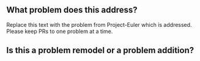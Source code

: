 ## What problem does this address?
Replace this text with the problem from Project-Euler which is addressed.
<br>
Please keep PRs to one problem at a time.
## Is this a problem remodel or a problem addition?
